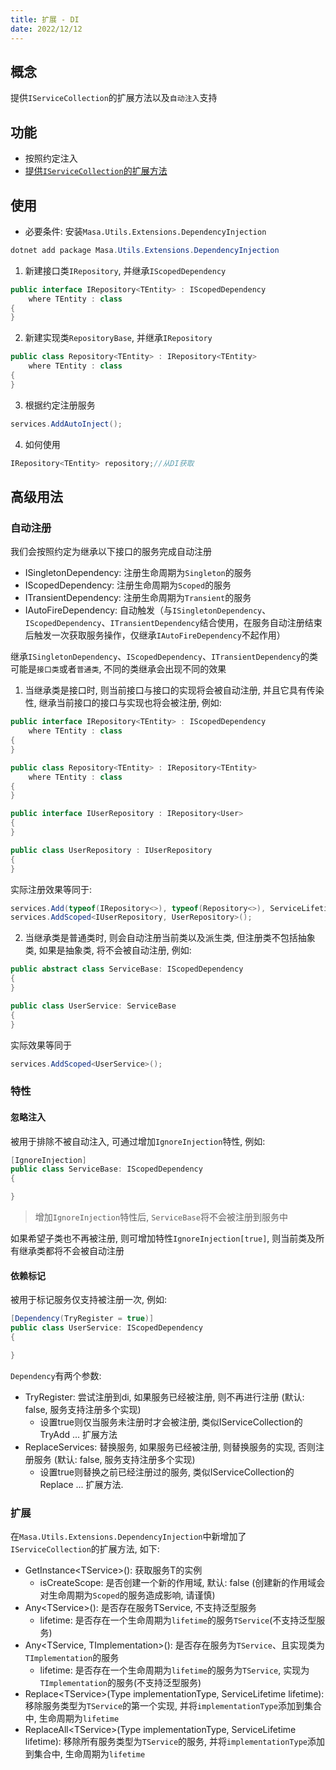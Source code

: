 ```yaml
---
title: 扩展 - DI
date: 2022/12/12
---
```


## 概念

提供`IServiceCollection`的扩展方法以及`自动注入`支持

## 功能

* 按照约定注入
* [提供`IServiceCollection`的扩展方法](#扩展)

## 使用

* 必要条件: 安装`Masa.Utils.Extensions.DependencyInjection`

``` powershell
dotnet add package Masa.Utils.Extensions.DependencyInjection
```

1. 新建接口类`IRepository`, 并继承`IScopedDependency`

``` C#
public interface IRepository<TEntity> : IScopedDependency
    where TEntity : class
{
}
```

2. 新建实现类`RepositoryBase`, 并继承`IRepository`

``` C#
public class Repository<TEntity> : IRepository<TEntity>
    where TEntity : class
{
}
```

3. 根据约定注册服务

``` C#
services.AddAutoInject();
```

4. 如何使用

``` C#
IRepository<TEntity> repository;//从DI获取
```

## 高级用法

### 自动注册

我们会按照约定为继承以下接口的服务完成自动注册

* ISingletonDependency: 注册生命周期为`Singleton`的服务
* IScopedDependency: 注册生命周期为`Scoped`的服务
* ITransientDependency: 注册生命周期为`Transient`的服务
* IAutoFireDependency: 自动触发（与`ISingletonDependency`、`IScopedDependency`、`ITransientDependency`结合使用，在服务自动注册结束后触发一次获取服务操作，仅继承`IAutoFireDependency`不起作用）

继承`ISingletonDependency`、`IScopedDependency`、`ITransientDependency`的类可能是`接口类`或者`普通类`, 不同的类继承会出现不同的效果

1. 当继承类是接口时, 则当前接口与接口的实现将会被自动注册, 并且它具有传染性, 继承当前接口的接口与实现也将会被注册, 例如:

``` C#
public interface IRepository<TEntity> : IScopedDependency
    where TEntity : class
{
}

public class Repository<TEntity> : IRepository<TEntity>
    where TEntity : class
{
}

public interface IUserRepository : IRepository<User>
{
}

public class UserRepository : IUserRepository
{
}
```
实际注册效果等同于:

``` C#
services.Add(typeof(IRepository<>), typeof(Repository<>), ServiceLifetime.Scoped);
services.AddScoped<IUserRepository, UserRepository>();
```

2. 当继承类是普通类时, 则会自动注册当前类以及派生类, 但注册类不包括抽象类, 如果是抽象类, 将不会被自动注册, 例如:

``` C#
public abstract class ServiceBase: IScopedDependency
{
}

public class UserService: ServiceBase
{
}
```

实际效果等同于

``` C#
services.AddScoped<UserService>();
```

### 特性

#### 忽略注入

被用于排除不被自动注入, 可通过增加`IgnoreInjection`特性, 例如:

``` C#
[IgnoreInjection]
public class ServiceBase: IScopedDependency
{

}
```

> 增加`IgnoreInjection`特性后, `ServiceBase`将不会被注册到服务中

如果希望子类也不再被注册, 则可增加特性`IgnoreInjection[true]`, 则当前类及所有继承类都将不会被自动注册

#### 依赖标记

被用于标记服务仅支持被注册一次, 例如:

``` C#
[Dependency(TryRegister = true)]
public class UserService: IScopedDependency
{

}
```

`Dependency`有两个参数:

* TryRegister: 尝试注册到di, 如果服务已经被注册, 则不再进行注册 (默认: false, 服务支持注册多个实现)
    * 设置true则仅当服务未注册时才会被注册, 类似IServiceCollection的TryAdd ... 扩展方法
* ReplaceServices: 替换服务, 如果服务已经被注册, 则替换服务的实现, 否则注册服务 (默认: false, 服务支持注册多个实现)
    * 设置true则替换之前已经注册过的服务, 类似IServiceCollection的Replace ... 扩展方法.

### 扩展

在`Masa.Utils.Extensions.DependencyInjection`中新增加了`IServiceCollection`的扩展方法, 如下:

* GetInstance\<TService\>(): 获取服务T的实例
    * isCreateScope: 是否创建一个新的作用域, 默认: false (创建新的作用域会对生命周期为`Scoped`的服务造成影响, 请谨慎)
* Any\<TService\>(): 是否存在服务TService, 不支持泛型服务
    * lifetime: 是否存在一个生命周期为`lifetime`的服务`TService`(不支持泛型服务)
* Any\<TService, TImplementation\>(): 是否存在服务为`TService`、且实现类为`TImplementation`的服务
    * lifetime: 是否存在一个生命周期为`lifetime`的服务为`TService`, 实现为`TImplementation`的服务(不支持泛型服务)
* Replace\<TService\>(Type implementationType, ServiceLifetime lifetime): 移除服务类型为`TService`的第一个实现, 并将`implementationType`添加到集合中, 生命周期为`lifetime`
* ReplaceAll\<TService\>(Type implementationType, ServiceLifetime lifetime): 移除所有服务类型为`TService`的服务, 并将`implementationType`添加到集合中, 生命周期为`lifetime`